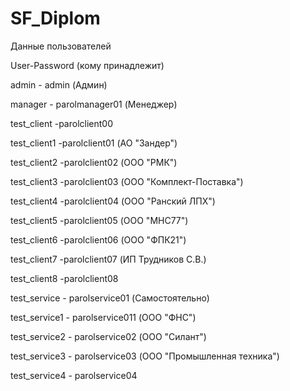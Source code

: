 # SF_Diplom
 Данные пользователей
 
 User-Password   (кому принадлежит)
 
admin - admin    (Админ)

manager - parolmanager01   (Менеджер)

test_client -parolclient00

test_client1 -parolclient01   (АО "Зандер")

test_client2 -parolclient02   (ООО "РМК")

test_client3 -parolclient03   (ООО "Комплект-Поставка")

test_client4 -parolclient04   (ООО "Ранский ЛПХ")

test_client5 -parolclient05   (ООО "МНС77")

test_client6 -parolclient06   (ООО "ФПК21")

test_client7 -parolclient07   (ИП Трудников С.В.)

test_client8 -parolclient08

test_service - parolservice01    (Самостоятельно)

test_service1 - parolservice011  (ООО "ФНС")

test_service2 - parolservice02   (ООО "Силант")

test_service3 - parolservice03   (ООО "Промышленная техника")

test_service4 - parolservice04
